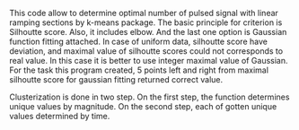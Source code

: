This code allow to determine optimal number of pulsed signal with linear ramping sections by k-means package. The basic principle for criterion is Silhoutte score. Also, it includes elbow. And the last one option is Gaussian function fitting attached. In case of uniform data, silhoutte score have deviation, and maximal value of silhoutte scores could not corresponds to  real value. In this case it is better to use integer maximal value of Gaussian. For the task this program created, 5 points left and right from maximal silhoutte score for gaussian fitting returned correct value.

Clusterization is done in two step. On the first step, the function determines unique values by magnitude. On the second step, each of gotten unique values determined by time.
